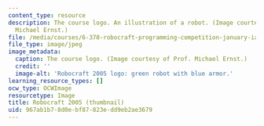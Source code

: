 ```yaml
---
content_type: resource
description: The course logo. An illustration of a robot. (Image courtesy of Prof.
  Michael Ernst.)
file: /media/courses/6-370-robocraft-programming-competition-january-iap-2005/967ab1b78d0ebf87823edd9eb2ae3679_6-370iap05-th.jpg
file_type: image/jpeg
image_metadata:
  caption: The course logo. (Image courtesy of Prof. Michael Ernst.)
  credit: ''
  image-alt: 'Robocraft 2005 logo: green robot with blue armor.'
learning_resource_types: []
ocw_type: OCWImage
resourcetype: Image
title: Robocraft 2005 (thumbnail)
uid: 967ab1b7-8d0e-bf87-823e-dd9eb2ae3679
---
```

